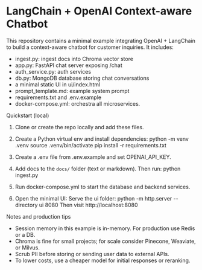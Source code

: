 # LangChain + OpenAI Context-aware Chatbot

This repository contains a minimal example integrating OpenAI + LangChain to build a context-aware chatbot for customer inquiries. It includes:
- ingest.py: ingest docs into Chroma vector store
- app.py: FastAPI chat server exposing /chat
- auth_service.py: auth services
- db.py: MongoDB database storing chat conversations
- a minimal static UI in ui/index.html
- prompt_template.md: example system prompt
- requirements.txt and .env.example
- docker-compose.yml: orchestra all microservices.

Quickstart (local)
1. Clone or create the repo locally and add these files.

2. Create a Python virtual env and install dependencies:
   python -m venv .venv
   source .venv/bin/activate
   pip install -r requirements.txt

3. Create a .env file from .env.example and set OPENAI_API_KEY.

4. Add docs to the `docs/` folder (text or markdown). Then run:
   python ingest.py

5. Run docker-compose.yml to start the database and backend services.

6. Open the minimal UI:
   Serve the ui folder:
   python -m http.server --directory ui 8080
   Then visit http://localhost:8080

Notes and production tips
- Session memory in this example is in-memory. For production use Redis or a DB.
- Chroma is fine for small projects; for scale consider Pinecone, Weaviate, or Milvus.
- Scrub PII before storing or sending user data to external APIs.
- To lower costs, use a cheaper model for initial responses or reranking.
